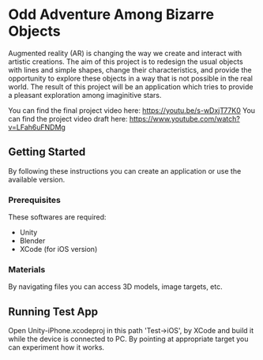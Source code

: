 # Odd Adventure Among Bizarre Objects
Augmented reality (AR) is changing the way we create and interact with artistic creations. The aim of this project is to redesign the usual objects with lines and simple shapes, change their characteristics, and provide the opportunity to explore these objects in a way that is not possible in the real world. The result of this project will be an application which tries to provide a pleasant exploration among imaginitive stars.

You can find the final project video here: https://youtu.be/s-wDxjT77K0
You can find the project video draft here: https://www.youtube.com/watch?v=LFah6uFNDMg

## Getting Started
By following these instructions you can create an application or use the available version.

### Prerequisites

These softwares are required:
- Unity
- Blender
- XCode (for iOS version)

### Materials

By navigating files you can access 3D models, image targets, etc.

## Running Test App

Open Unity-iPhone.xcodeproj in this path 'Test->iOS', by XCode and build it while the device is connected to PC. By pointing at appropriate target you can experiment how it works.

